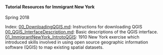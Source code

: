 #### Tutorial Resources for Immigrant New York
Spring 2018

Index:
[00_DownloadingQGIS.md](https://github.com/CenterForSpatialResearch/gis_resources/blob/master/immigrant_new_york_spring18/introductory_tutorials/00_DownloadingQGIS.md): Instructions for downloading QGIS
[00_QGIS_InterfaceDescription.md](https://github.com/CenterForSpatialResearch/gis_resources/blob/master/immigrant_new_york_spring18/introductory_tutorials/00_QGIS_InterfaceDescription.md): Basic descriptions of the QGIS interface.
[01_ImmigrantNewYork_IntrotoQGIS](https://github.com/CenterForSpatialResearch/gis_resources/tree/master/immigrant_new_york_spring18/introductory_tutorials/01_ImmigrantNewYork_IntrotoQGIS): 1910 New York exercise which introduced skills involved in using open source geographic information software (QGIS) to map existing spatial datasets.
